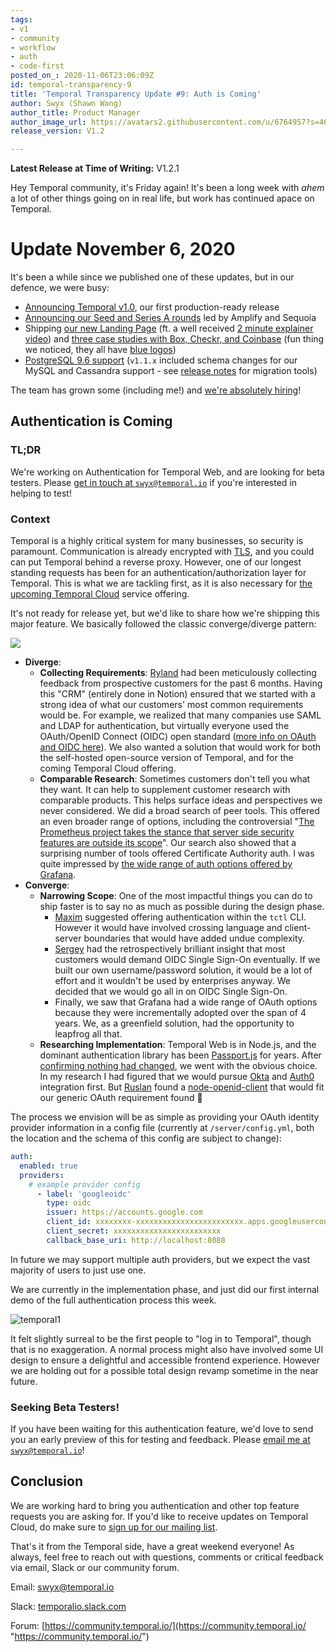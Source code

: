 ```yaml
---
tags:
- v1
- community
- workflow
- auth
- code-first
posted_on_: 2020-11-06T23:06:09Z
id: temporal-transparency-9
title: 'Temporal Transparency Update #9: Auth is Coming'
author: Swyx (Shawn Wang)
author_title: Product Manager
author_image_url: https://avatars2.githubusercontent.com/u/6764957?s=460&u=97ad815028595b73b06ee4b0510e66bbe391228d&v=4
release_version: V1.2

---
```

<!--truncate-->

**Latest Release at Time of Writing:** V1.2.1

Hey Temporal community, it's Friday again! It's been a long week with *ahem* a lot of other things going on in real life, but work has continued apace on Temporal.

# Update November 6, 2020

It's been a while since we published one of these updates, but in our defence, we were busy: 

- [Announcing Temporal v1.0](https://docs.temporal.io/blog/temporal-v1-announcement), our first production-ready release
- [Announcing our Seed and Series A rounds](https://docs.temporal.io/blog/funding-announcement) led by Amplify and Sequoia
- Shipping [our new Landing Page](http://temporal.io/) (ft. a well received [2 minute explainer video](https://www.youtube.com/watch?v=f-18XztyN6c&feature=emb_title)) and [three case studies with Box, Checkr, and Coinbase](https://docs.temporal.io/blog/tags/case-study) (fun thing we noticed, they all have [blue logos](https://www.logomaker.com/blog/2017/09/27/blue-logos/))
- [PostgreSQL 9.6 support](https://github.com/temporalio/temporal/releases/tag/v1.2.1) (`v1.1.x` included schema changes for our MySQL and Cassandra support - see [release notes](https://github.com/temporalio/temporal/releases/tag/v1.1.1) for migration tools)

The team has grown some (including me!) and [we're absolutely hiring](https://www.temporal.io/careers/)!

## Authentication is Coming

### TL;DR

We're working on Authentication for Temporal Web, and are looking for beta testers. Please <a href="mailto:swyx@temporal.io">get in touch at `swyx@temporal.io`</a> if you're interested in helping to test!

### Context

Temporal is a highly critical system for many businesses, so security is paramount. 
Communication is already encrypted with [TLS](https://docs.temporal.io/docs/configure-temporal-server/#tls), 
and you could can put Temporal behind a reverse proxy. However, 
one of our longest standing requests has been for an authentication/authorization layer for Temporal. 
This is what we are tackling first, 
as it is also necessary for [the upcoming Temporal Cloud](https://temporal.us17.list-manage.com/subscribe/post?u=2334a0f23e55fd1840613755d&id=bbbbd4709f) service offering. 

It's not ready for release yet, but we'd like to share how we're shipping this major feature. We basically followed the classic converge/diverge pattern:

<img src="https://user-images.githubusercontent.com/6764957/98401393-92855580-20a0-11eb-8098-0f331163c87a.png" align="center">

- **Diverge**:
  - **Collecting Requirements**: [Ryland](https://twitter.com/taillogs) had been meticulously collecting feedback from prospective customers for the past 6 months. Having this "CRM" (entirely done in Notion) ensured that we started with a strong idea of what our customers' most common requirements would be. For example, we realized that many companies use SAML and LDAP for authentication, but virtually everyone used the OAuth/OpenID Connect (OIDC) open standard ([more info on OAuth and OIDC here](https://developer.okta.com/blog/2019/10/21/illustrated-guide-to-oauth-and-oidc)). We also wanted a solution that would work for both the self-hosted open-source version of Temporal, and for the coming Temporal Cloud offering.
  - **Comparable Research**: Sometimes customers don't tell you what they want. It can help to supplement customer research with comparable products. This helps surface ideas and perspectives we never considered. We did a broad search of peer tools. This offered an even broader range of options, including the controversial "[The Prometheus project takes the stance that server side security features are outside its scope]( https://www.robustperception.io/prometheus-security-authentication-authorization-and-encryption)". Our search also showed that a surprising number of tools offered Certificate Authority auth. I was quite impressed by [the wide range of auth options offered by Grafana](https://grafana.com/docs/grafana/latest/auth/).
- **Converge**:
  - **Narrowing Scope**: One of the most impactful things you can do to ship faster is to say no as much as possible during the design phase. 
    - [Maxim](https://www.linkedin.com/in/fateev/) suggested offering authentication within the `tctl` CLI. However it would have involved crossing language and client-server boundaries that would have added undue complexity. 
    - [Sergey](https://dev.to/temporalio/why-i-joined-temporal-19dg) had the retrospectively brilliant insight that most customers would demand OIDC Single Sign-On eventually. If we built our own username/password solution, it would be a lot of effort and it wouldn't be used by enterprises anyway. We decided that we would go all in on OIDC Single Sign-On. 
    - Finally, we saw that Grafana had a wide range of OAuth options because they were incrementally adopted over the span of 4 years. We, as a greenfield solution, had the opportunity to leapfrog all that.
  - **Researching Implementation**: Temporal Web is in Node.js, and the dominant authentication library has been [Passport.js](http://www.passportjs.org/) for years. After [confirming nothing had changed](https://twitter.com/swyx/status/1315754745412284416), we went with the obvious choice. In my research I had figured that we would pursue [Okta](http://www.passportjs.org/packages/passport-okta-oauth) and [Auth0](http://www.passportjs.org/packages/passport-auth0) integration first. But [Ruslan](https://www.linkedin.com/in/feedmeapples) found a [node-openid-client](https://github.com/panva/node-openid-client) that would fit our generic OAuth requirement found :tada:
 
The process we envision will be as simple as providing your OAuth identity provider information in a config file (currently at `/server/config.yml`, both the location and the schema of this config are subject to change):

```yaml
auth:
  enabled: true
  providers:
    # example provider config
	  - label: 'googleoidc'
	    type: oidc
	    issuer: https://accounts.google.com
	    client_id: xxxxxxxx-xxxxxxxxxxxxxxxxxxxxxxxx.apps.googleusercontent.com
	    client_secret: xxxxxxxxxxxxxxxxxxxxxxxx
	    callback_base_uri: http://localhost:8088
```

In future we may support multiple auth providers, but we expect the vast majority of users to just use one.

We are currently in the implementation phase, and just did our first internal demo of the full authentication process this week. 

![temporal1](https://user-images.githubusercontent.com/6764957/98414812-0599c680-20b7-11eb-8d95-aea7ec64e230.gif)

It felt slightly surreal to be the first people to "log in to Temporal", though that is no exaggeration. A normal process might also have involved some UI design to ensure a delightful and accessible frontend experience. However we are holding out for a possible total design revamp sometime in the near future.

### Seeking Beta Testers!

If you have been waiting for this authentication feature, we'd love to send you an early preview of this for testing and feedback. Please <a href="mailto:swyx@temporal.io">email me at `swyx@temporal.io`</a>!

## Conclusion

We are working hard to bring you authentication and other top feature requests you are asking for. If you'd like to receive updates on Temporal Cloud, do make sure to [sign up for our mailing list](https://temporal.us17.list-manage.com/subscribe/post?u=2334a0f23e55fd1840613755d&id=bbbbd4709f).

That's it from the Temporal side, have a great weekend everyone! As always, feel free to reach out with questions, comments or critical feedback via email, Slack or our community forum.

Email: [swyx@temporal.io](mailto:swyx@temporal.io)

Slack: [temporalio.slack.com](http://temporalio.slack.com/)

Forum: [https://community.temporal.io/](https://community.temporal.io/ "https://community.temporal.io/")
